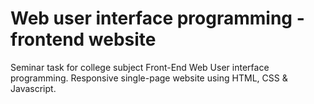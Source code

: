 # Web user interface programming - frontend website
Seminar task for college subject Front-End Web User interface programming. Responsive single-page website using HTML, CSS &amp; Javascript.
